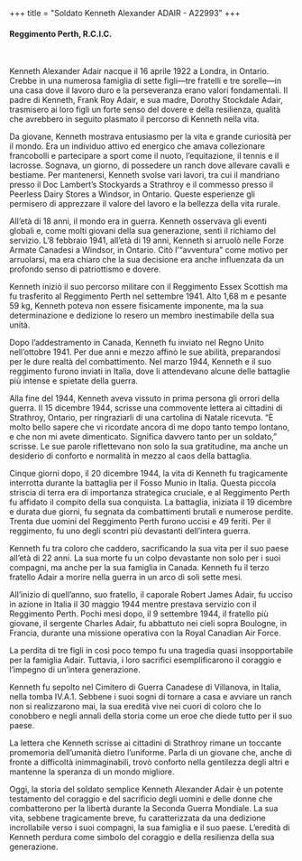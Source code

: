+++
title = "Soldato Kenneth Alexander ADAIR - A22993"
+++

#### Reggimento Perth, R.C.I.C.
<br>


Kenneth Alexander Adair nacque il 16 aprile 1922 a Londra, in Ontario. Crebbe in una numerosa famiglia di sette figli—tre fratelli e tre sorelle—in una casa dove il lavoro duro e la perseveranza erano valori fondamentali. Il padre di Kenneth, Frank Roy Adair, e sua madre, Dorothy Stockdale Adair, trasmisero ai loro figli un forte senso del dovere e della resilienza, qualità che avrebbero in seguito plasmato il percorso di Kenneth nella vita.

Da giovane, Kenneth mostrava entusiasmo per la vita e grande curiosità per il mondo. Era un individuo attivo ed energico che amava collezionare francobolli e partecipare a sport come il nuoto, l’equitazione, il tennis e il lacrosse. 
Sognava, un giorno, di possedere un ranch dove allevare cavalli e bestiame. 
Per mantenersi, Kenneth svolse vari lavori, tra cui il mandriano presso il Doc Lambert’s Stockyards a Strathroy e il commesso presso il Peerless Dairy Stores a Windsor, in Ontario. Queste esperienze gli permisero di apprezzare il valore del lavoro e la bellezza della vita rurale.

All’età di 18 anni, il mondo era in guerra. Kenneth osservava gli eventi globali e, come molti giovani della sua generazione, sentì il richiamo del servizio.
L’8 febbraio 1941, all’età di 19 anni, Kenneth si arruolò nelle Forze Armate Canadesi a Windsor, in Ontario. Citò l’“avventura” come motivo per arruolarsi, ma era chiaro che la sua decisione era anche influenzata da un profondo senso di patriottismo e dovere.

Kenneth iniziò il suo percorso militare con il Reggimento Essex Scottish ma fu trasferito al Reggimento Perth nel settembre 1941. 
Alto 1,68 m e pesante 59 kg, Kenneth poteva non essere fisicamente imponente, ma la sua determinazione e dedizione lo resero un membro inestimabile della sua unità.

Dopo l’addestramento in Canada, Kenneth fu inviato nel Regno Unito nell’ottobre 1941. Per due anni e mezzo affinò le sue abilità, preparandosi per le dure realtà del combattimento. 
Nel marzo 1944, Kenneth e il suo reggimento furono inviati in Italia, dove li attendevano alcune delle battaglie più intense e spietate della guerra.

Alla fine del 1944, Kenneth aveva vissuto in prima persona gli orrori della guerra. 
Il 15 dicembre 1944, scrisse una commovente lettera ai cittadini di Strathroy, Ontario, per ringraziarli di una cartolina di Natale ricevuta. “È molto bello sapere che vi ricordate ancora di me dopo tanto tempo lontano, e che non mi avete dimenticato. Significa davvero tanto per un soldato,” scrisse. Le sue parole riflettevano non solo la sua gratitudine, ma anche un desiderio di conforto e normalità in mezzo al caos della battaglia.

Cinque giorni dopo, il 20 dicembre 1944, la vita di Kenneth fu tragicamente interrotta durante la battaglia per il Fosso Munio in Italia. Questa piccola striscia di terra era di importanza strategica cruciale, e al Reggimento Perth fu affidato il compito della sua conquista. La battaglia, iniziata il 19 dicembre e durata due giorni, fu segnata da combattimenti brutali e numerose perdite. Trenta due uomini del Reggimento Perth furono uccisi e 49 feriti. 
Per il reggimento, fu uno degli scontri più devastanti dell’intera guerra.

Kenneth fu tra coloro che caddero, sacrificando la sua vita per il suo paese all’età di 22 anni. La sua morte fu un colpo devastante non solo per i suoi compagni, ma anche per la sua famiglia in Canada. 
Kenneth fu il terzo fratello Adair a morire nella guerra in un arco di soli sette mesi.

All’inizio di quell’anno, suo fratello, il caporale Robert James Adair, fu ucciso in azione in Italia il 30 maggio 1944 mentre prestava servizio con il Reggimento Perth. 
Pochi mesi dopo, il 9 settembre 1944, il fratello più giovane, il sergente Charles Adair, fu abbattuto nei cieli sopra Boulogne, in Francia, durante una missione operativa con la Royal Canadian Air Force.

La perdita di tre figli in così poco tempo fu una tragedia quasi insopportabile per la famiglia Adair. Tuttavia, i loro sacrifici esemplificarono il coraggio e l’impegno di un’intera generazione.

Kenneth fu sepolto nel Cimitero di Guerra Canadese di Villanova, in Italia, nella tomba IV.A.1. 
Sebbene i suoi sogni di tornare a casa e avviare un ranch non si realizzarono mai, la sua eredità vive nei cuori di coloro che lo conobbero e negli annali della storia come un eroe che diede tutto per il suo paese.

La lettera che Kenneth scrisse ai cittadini di Strathroy rimane un toccante promemoria dell’umanità dietro l’uniforme. Parla di un giovane che, anche di fronte a difficoltà inimmaginabili, trovò conforto nella gentilezza degli altri e mantenne la speranza di un mondo migliore.

Oggi, la storia del soldato semplice Kenneth Alexander Adair è un potente testamento del coraggio e del sacrificio degli uomini e delle donne che combatterono per la libertà durante la Seconda Guerra Mondiale. 
La sua vita, sebbene tragicamente breve, fu caratterizzata da una dedizione incrollabile verso i suoi compagni, la sua famiglia e il suo paese. 
L’eredità di Kenneth perdura come simbolo del coraggio e della resilienza della sua generazione.

